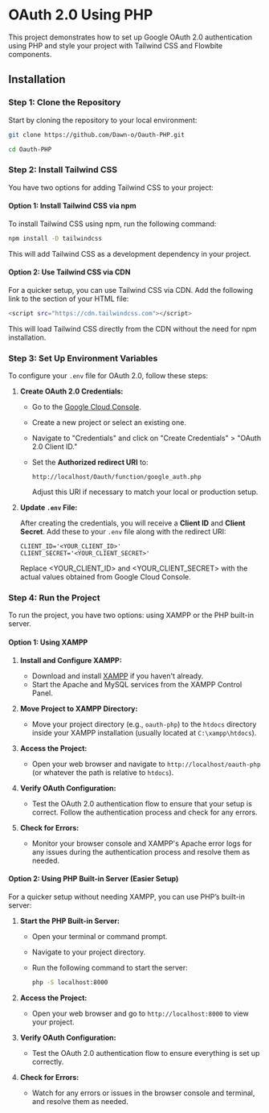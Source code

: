 # OAuth 2.0 Using PHP

This project demonstrates how to set up Google OAuth 2.0 authentication using PHP and style your project with Tailwind CSS and Flowbite components.

## Installation

### Step 1: Clone the Repository

Start by cloning the repository to your local environment:

```bash
git clone https://github.com/Dawn-o/Oauth-PHP.git
```
```bash
cd Oauth-PHP
```

### Step 2: Install Tailwind CSS

You have two options for adding Tailwind CSS to your project:

#### Option 1: Install Tailwind CSS via npm

To install Tailwind CSS using npm, run the following command:

```bash
npm install -D tailwindcss
```
This will add Tailwind CSS as a development dependency in your project.

#### Option 2: Use Tailwind CSS via CDN
For a quicker setup, you can use Tailwind CSS via CDN. Add the following link to the <head> section of your HTML file:

```bash
<script src="https://cdn.tailwindcss.com"></script>
```
This will load Tailwind CSS directly from the CDN without the need for npm installation.

### Step 3: Set Up Environment Variables

To configure your `.env` file for OAuth 2.0, follow these steps:

1. **Create OAuth 2.0 Credentials:**

   - Go to the [Google Cloud Console](https://console.cloud.google.com/apis/dashboard).
   - Create a new project or select an existing one.
   - Navigate to "Credentials" and click on "Create Credentials" > "OAuth 2.0 Client ID."
   - Set the **Authorized redirect URI** to:

     ```
     http://localhost/Oauth/function/google_auth.php
     ```

     Adjust this URI if necessary to match your local or production setup.

2. **Update `.env` File:**

   After creating the credentials, you will receive a **Client ID** and **Client Secret**. Add these to your `.env` file along with the redirect URI:

   ```env
   CLIENT_ID='<YOUR_CLIENT_ID>'
   CLIENT_SECRET='<YOUR_CLIENT_SECRET>'
   ```
   Replace <YOUR_CLIENT_ID> and <YOUR_CLIENT_SECRET> with the actual values obtained from Google Cloud Console.

### Step 4: Run the Project

To run the project, you have two options: using XAMPP or the PHP built-in server.

#### Option 1: Using XAMPP

1. **Install and Configure XAMPP:**

   - Download and install [XAMPP](https://www.apachefriends.org/index.html) if you haven't already.
   - Start the Apache and MySQL services from the XAMPP Control Panel.

2. **Move Project to XAMPP Directory:**

   - Move your project directory (e.g., `oauth-php`) to the `htdocs` directory inside your XAMPP installation (usually located at `C:\xampp\htdocs`).

3. **Access the Project:**

   - Open your web browser and navigate to `http://localhost/oauth-php` (or whatever the path is relative to `htdocs`).

4. **Verify OAuth Configuration:**

   - Test the OAuth 2.0 authentication flow to ensure that your setup is correct. Follow the authentication process and check for any errors.

5. **Check for Errors:**

   - Monitor your browser console and XAMPP's Apache error logs for any issues during the authentication process and resolve them as needed.

#### Option 2: Using PHP Built-in Server (Easier Setup)

For a quicker setup without needing XAMPP, you can use PHP’s built-in server:

1. **Start the PHP Built-in Server:**

   - Open your terminal or command prompt.
   - Navigate to your project directory.
   - Run the following command to start the server:

     ```bash
     php -S localhost:8000
     ```

2. **Access the Project:**

   - Open your web browser and go to `http://localhost:8000` to view your project.

3. **Verify OAuth Configuration:**

   - Test the OAuth 2.0 authentication flow to ensure everything is set up correctly.

4. **Check for Errors:**

   - Watch for any errors or issues in the browser console and terminal, and resolve them as needed.



